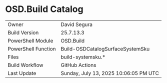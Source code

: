 ﻿# OSD.Build Catalog

| | |
|-|-|
| Owner | David Segura |
| Build Version | 25.7.13.3 |
| PowerShell Module | OSD.Build |
| PowerShell Function | Build-OSDCatalogSurfaceSystemSku |
| Files | build-systemsku.* |
| Build Workflow | GitHub Actions |
| Last Update | Sunday, July 13, 2025 10:06:05 PM UTC |
